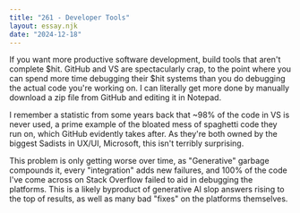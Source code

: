 ```yaml
---
title: "261 - Developer Tools"
layout: essay.njk
date: "2024-12-18"
---
```


If you want more productive software development, build tools that aren't complete $hit. GitHub and VS are spectacularly crap, to the point where you can spend more time debugging their $hit systems than you do debugging the actual code you're working on. I can literally get more done by manually download a zip file from GitHub and editing it in Notepad.

I remember a statistic from some years back that ~98% of the code in VS is never used, a prime example of the bloated mess of spaghetti code they run on, which GitHub evidently takes after. As they're both owned by the biggest Sadists in UX/UI, Microsoft, this isn't terribly surprising.

This problem is only getting worse over time, as "Generative" garbage compounds it, every "integration" adds new failures, and 100% of the code I've come across on Stack Overflow failed to aid in debugging the platforms. This is a likely byproduct of generative AI slop answers rising to the top of results, as well as many bad "fixes" on the platforms themselves.